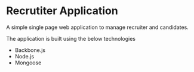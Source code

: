 Recrutiter Application
======================

A simple single page web application to manage recruiter and candidates.

The application is built using the below technologies

* Backbone.js
* Node.js
* Mongoose
